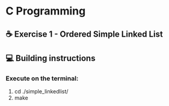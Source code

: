 #  C Programming

## ☕ Exercise 1 - Ordered Simple Linked List

## 💻 Building instructions

### Execute on the terminal: 
1. cd ./simple_linkedlist/
2. make

